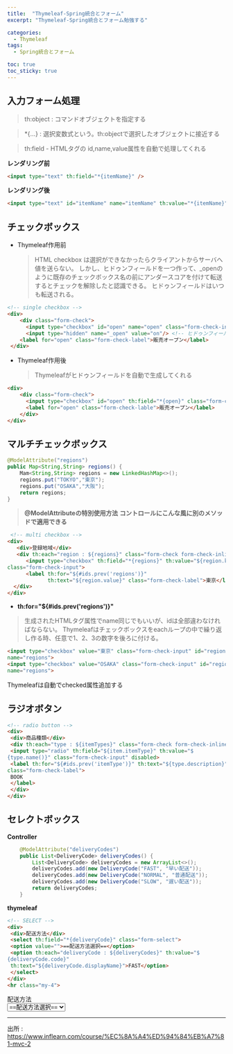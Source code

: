 ```yaml
---
title:  "Thymeleaf-Spring統合とフォーム"
excerpt: "Thymeleaf-Spring統合とフォーム勉強する"

categories:
  - Thymeleaf
tags:
  - Spring統合とフォーム

toc: true
toc_sticky: true
---
```


## 入力フォーム処理
> th:object : コマンドオブジェクトを指定する  

> *{...} : 選択変数式という。th:objectで選択したオブジェクトに接近する  

> th:field
    - HTMLタグの id,name,value属性を自動で処理してくれる  


**レンダリング前**
```html
<input type="text" th:field="*{itemName}" />
```
**レンダリング後**
```html
<input type="text" id="itemName" name="itemName" th:value="*{itemName}" />
```

## チェックボックス
- Thymeleaf作用前
  > HTML checkbox は選択ができなかったらクライアントからサーバへ値を送らない。
    しかし、ヒドゥンフィールドを一つ作って、_openのように既存のチェックボックス名の前にアンダースコアを付けて転送するとチェックを解除したと認識できる。
    ヒドゥンフィールドはいつも転送される。

```html
<!-- single checkbox -->
<div>
    <div class="form-check">
      <input type="checkbox" id="open" name="open" class="form-check-input">
      <input type="hidden" name="_open" value="on"/> <!-- ヒドゥンフィールド追加 -->
    <label for="open" class="form-check-label">販売オープン</label>
 </div>
```

 - Thymeleaf作用後
   > Thymeleafがヒドゥンフィールドを自動で生成してくれる
```html
<div>
    <div class="form-check">
      <input type="checkbox" id="open" th:field="*{open}" class="form-check-inout">
      <label for="open" class="form-check-lable">販売オープン</label>
    </div>
</div>
```

## マルチチェックボックス

```java
@ModelAttribute("regions")
public Map<String,String> regions() {
    Mam<String,String> regions = new LinkedHashMap<>();
    regions.put("TOKYO","東京");
    regions.put("OSAKA","大阪");
    return regions;
}
```
> **@ModelAttributeの特別使用方法**
**コントロールにこんな風に別のメソッドで適用できる**


```html
 <!-- multi checkbox -->
<div>
   <div>登録地域</div>
   <div th:each="region : ${regions}" class="form-check form-check-inline">
      <input type="checkbox" th:field="*{regions}" th:value="${region.key}"
class="form-check-input">
      <label th:for="${#ids.prev('regions')}"
             th:text="${region.value}" class="form-check-label">東京</label>
  </div>
</div>
```
- **th:for="${#ids.prev('regions')}"**
> 生成されたHTMLタグ属性でname同じでもいいが、idは全部違わなければならない。
Thymeleafはチェックボックスをeachループの中で繰り返し作る時、任意で1、2、3の数字を後ろに付ける。

```html
<input type="checkbox" value="東京" class="form-check-input" id="regions1" 
name="regions">
<input type="checkbox" value="OSAKA" class="form-check-input" id="regions2" 
name="regions">
```

Thymeleafは自動でchecked属性追加する


## ラジオボタン

```html
<!-- radio button -->
<div>
 <div>商品種類</div>
 <div th:each="type : ${itemTypes}" class="form-check form-check-inline">
 <input type="radio" th:field="${item.itemType}" th:value="$
{type.name()}" class="form-check-input" disabled>
 <label th:for="${#ids.prev('itemType')}" th:text="${type.description}"
class="form-check-label">
 BOOK
 </label>
 </div>
</div>
```
## セレクトボックス

**Controller**
```java
    @ModelAttribute("deliveryCodes")
    public List<DeliveryCode> deliveryCodes() {
        List<DeliveryCode> deliveryCodes = new ArrayList<>();
        deliveryCodes.add(new DeliveryCode("FAST", "早い配送"));
        deliveryCodes.add(new DeliveryCode("NORMAL", "普通配送"));
        deliveryCodes.add(new DeliveryCode("SLOW", "遅い配送"));
        return deliveryCodes;
    }
```

**thymeleaf**
```html
<!-- SELECT -->
<div>
 <div>配送方法</div>
 <select th:field="*{deliveryCode}" class="form-select">
 <option value="">==配送方法選択==</option>
 <option th:each="deliveryCode : ${deliveryCodes}" th:value="$
{deliveryCode.code}"
 th:text="${deliveryCode.displayName}">FAST</option>
 </select>
</div>
<hr class="my-4">
```
<div>
 <div>配送方法</div>
 <select th:field="*{deliveryCode}" class="form-select">
 <option value="">==配送方法選択==</option>
 <option th:each="deliveryCode : ${deliveryCodes}" th:value="$
{deliveryCode.code}"
 th:text="${deliveryCode.displayName}">FAST</option>
 </select>
</div>
<hr class="my-4">



出所 : 
<https://www.inflearn.com/course/%EC%8A%A4%ED%94%84%EB%A7%81-mvc-2>